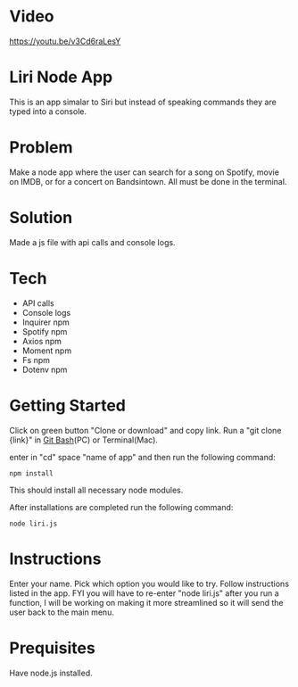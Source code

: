 # Video
https://youtu.be/v3Cd6raLesY

# Liri Node App
This is an app simalar to Siri but instead of speaking commands they are typed into a console.

# Problem
Make a node app where the user can search for a song on Spotify, movie on IMDB, or for a concert on Bandsintown. All must be done in the terminal.

# Solution
Made a js file with api calls and console logs.

# Tech
- API calls
- Console logs
- Inquirer npm
- Spotify npm
- Axios npm
- Moment npm
- Fs npm
- Dotenv npm

# Getting Started
Click on green button "Clone or download" and copy link. Run a "git clone {link}" in [Git Bash](https://gitforwindows.org/ "Git bash download page")(PC) or Terminal(Mac).

enter in "cd" space "name of app" and then run the following command:

```
npm install
```

This should install all necessary node modules.

After installations are completed run the following command:

```
node liri.js
```

# Instructions
Enter your name. Pick which option you would like to try. Follow instructions listed in the app. FYI you will have to re-enter "node liri.js" after you run a function, I will be working on making it more streamlined so it will send the user back to the main menu.

# Prequisites
Have node.js installed.
